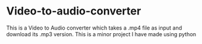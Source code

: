 # Video-to-audio-converter
This is a Video to Audio converter which takes a .mp4 file as input and download its .mp3 version. This is a minor project I have made using python 
